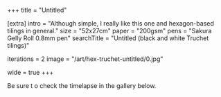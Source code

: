 +++
title = "Untitled"

[extra]
intro = "Although simple, I really like this one and hexagon-based tilings in general."
size = "52x27cm"
paper = "200gsm"
pens = "Sakura Gelly Roll 0.8mm pen"
searchTitle = "Untitled (black and white Truchet tilings)"

iterations = 2
image = "/art/hex-truchet-untitled/0.jpg"

wide = true
+++

Be sure t o check the timelapse in the gallery below.
